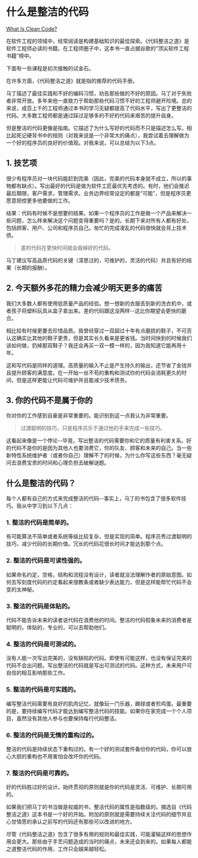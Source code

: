# 什么是整洁的代码

[What Is Clean Code?](https://link.medium.com/NlFySBpELV)

在软件工程的领域中，经常阅读是构建基础知识的最佳探索。《代码整洁之道》是软件工程师必读的书籍。在工程师圈子中，这本书一直占据谷歌的“顶尖软件工程书籍”榜中。

下面有一些课程是初次接触的试金石。

在许多方面，《代码整洁之道》就是指的推荐的代码手册。

马丁描述了最佳实践和不好的编码习惯，劝告那些做的不好的原因。马丁对于失败者非常开放。多年来他一直致力于帮助那些代码习惯不好的工程师避开险境。总的来说，成百上千的工程师通过本书的学习无疑都提高了代码水平，写出了更整洁的代码。大多数工程师都是通过踩过足够多的不好的代码来艰苦的提升自身。

但是整洁的代码更像是指南。它描述了为什么写好的代码而不只是描述怎么写。相比起死记硬背书中的规则（对我来说是一个非常大的痛点），我尝试着去理解做为一个好的程序员的良好的价值观。对我来说，可以总结为以下3点。

## 1. 技艺项

很少有程序员对一块代码能赶到完美（因此，完美的代码本身就不成立，所以的事物都有缺点）。写出最好的代码是做为软件工匠最优先考虑的。有时，他们会推迟最后期限，客户需求，管理需求。业务边界经常设定的都是“可能”，但是程序员更愿意把控更多他要做的工作。

结果：代码有时候不是想要的结果。如果一个程序员的工作是做一个产品来解决一些问题，怎么样来解决这个问题变得重要吗？是的。长期下来对所有人都有好处，包括顾客、用户、公司和程序员自己。匆忙的完成凌乱的代码很快就会背上技术债。

> 差的代码在更快时间就会毁掉好的代码。

马丁建议写高品质代码的关键（深思过的，可维护的，灵活的代码）并且有好的结果（长期的报酬）。

## 2. 今天额外多花的精力会减少明天更多的痛苦

我们大多数人都有使用低质量产品的经验。想一想新的衣服丢到新的洗衣机中，或者孩子将塑料玩具从盒子拿出来。差的代码跟这没两样--这比你期望会更快的磨合。

相比较有时候更要去珍惜品质。我曾经穿过一双超过十年有点磨损的鞋子，不可否认这确实比其他的鞋子更贵，但是其实长久看来是更省钱。当时间快到的时候我们该如何做，扔掉那双鞋子？我还会再买一双一模一样的，因为我知道它能再用十年。

这和写代码是同样的道理。高质量的输入不止是产生持久的输出，还节省了金钱并且提升顾客的满意度。在一开始一丝不苟的重构和测试你的代码会消耗更久的时间，但是这样更能让代码可维护并且能减少技术债务。

## 3. 你的代码不是属于你的

你对你的工作感到自豪是非常重要的。能识别到这一点我认为非常重要。

> 过渡聪明的技巧，只是程序员乐于通过他的手来完成一些技巧。

这看起来像是一个悖论--毕竟，写出整洁的代码需要你和它的质量有利害关系。好的代码不是你的是因为其他人也要消费它，你的队友、顾客和未来的自己。当一些新特性系统维护者（或者你自己）理解不了的时候，为什么你写这些东西？毫无疑问去浪费宝贵的时间和心理负担去破解谜题。

## 什么是整洁的代码？

每个人都有自己的方式来完成整洁的代码--事实上，马丁的书包含了很多软件技巧。我从中学习到以下几点：

### 1. 整洁的代码是简单的。

有可能算法不简单或者系统等级比较复杂，但是实现的简单。程序员秀过渡聪明的技巧，减少代码的长期价值。冗长的代码花很长时间才能达到那个点。

### 2. 整洁的代码是可读性强的。

如果命名约定，空格，结构和流程没有设计，读者就没法理解作者的原始意图。如何去写刻度代码的约定看起来很教条或者缺少表达能力，但是这样能帮忙代码不会变的太神秘。

### 3. 整洁的代码是体贴的。

代码不能告诉未来的读者说代码在浪费他的时间。整洁的代码假象未来的消费者是聪明的，体贴的，专业的，可以去帮助他们。

### 4. 整洁的代码是可测试的。

没有人能一次写出完美的，没有缺陷的代码。即使有可能这样，也没有保证完美的代码不会出问题。写出整洁的代码就是写出可测试的代码。这种方式，未来用户可自信的相互影响那些工作。

### 5. 整洁的代码是可实践的。

编写整洁代码需要有良好的肌肉记忆，就像玩一门乐器，踢球或者煎鸡蛋。最重要的是，要持续编写代码才能达到编写整洁代码的技能。如果你在家完成一个个人项目，虽然没有其他人参与也要保持每行代码整洁。

### 6. 整洁的代码是无情的重构过的。

整洁的代码是持续状态下重构过的。有一个好的测试套件备份你的代码，你可以放心大胆的重构也不用害怕会改坏你的代码。

### 7. 整洁的代码是可靠的。

好的代码胜过好的设计。始终贯彻的原则就是你的代码是灵活、可维护、长期可用的。

如果我们把马丁的书当做是权威的书，整洁代码的属性是指数级的。摘选自《代码整洁之道》这本书是一个好的开始。附加的原则就是需要持续关注代码的细节并且心甘情愿的承认之前写的代码还有那些可以改进的地方。

尽管《代码整洁之道》包含了很多有用的规则和最佳实践，可能灌输这样的思想作用会更大。那些由于手艺问题造成的当时的痛点，未来还会到来的。如果每人都能之道整洁代码的作用，工作只会越来越轻松。

